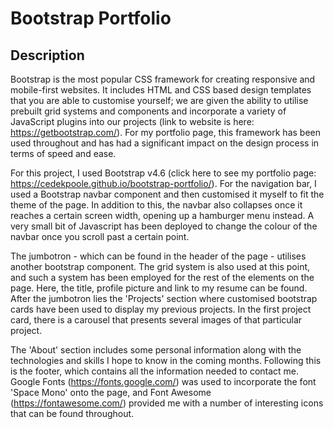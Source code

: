 # Bootstrap Portfolio

## Description 

Bootstrap is the most popular CSS framework for creating responsive and mobile-first websites. It includes HTML and CSS based design templates that you are able to customise yourself; we are given the ability to utilise prebuilt grid systems and components and incorporate a variety of JavaScript plugins into our projects (link to website is here: https://getbootstrap.com/). For my portfolio page, this framework has been used throughout and has had a significant impact on the design process in terms of speed and ease. 

For this project, I used Bootstrap v4.6 (click here to see my portfolio page: https://cedekpoole.github.io/bootstrap-portfolio/). For the navigation bar, I used a Bootstrap navbar component and then customised it myself to fit the theme of the page. In addition to this, the navbar also collapses once it reaches a certain screen width, opening up a hamburger menu instead. A very small bit of Javascript has been deployed to change the colour of the navbar once you scroll past a certain point.

The jumbotron - which can be found in the header of the page - utilises another bootstrap component. The grid system is also used at this point, and such a system has been employed for the rest of the elements on the page. Here, the title, profile picture and link to my resume can be found. After the jumbotron lies the 'Projects' section where customised bootstrap cards have been used to display my previous projects. In the first project card, there is a carousel that presents several images of that particular project. 

The 'About' section includes some personal information along with the technologies and skills I hope to know in the coming months. Following this is the footer, which contains all the information needed to contact me. Google Fonts (https://fonts.google.com/) was used to incorporate the font 'Space Mono' onto the page, and Font Awesome (https://fontawesome.com/) provided me with a number of interesting icons that can be found throughout. 


